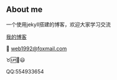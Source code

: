 ## About me

一个使用jekyll搭建的博客，欢迎大家学习交流

[我的博客](http://read.web1992.cn/ "我的博客")


:email: web1992@foxmail.com

:taurus::up::signal_strength::smiley:

QQ:554933654



